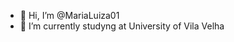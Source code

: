 - 👋 Hi, I’m @MariaLuiza01
- 🌱 I’m currently studyng at University of Vila Velha 
<!---
MariaLuiza01/MariaLuiza01 is a ✨ special ✨ repository because its `README.md` (this file) appears on your GitHub profile.
You can click the Preview link to take a look at your changes.
--->
